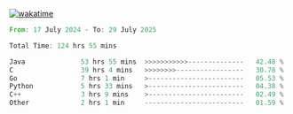 [![wakatime](https://wakatime.com/badge/user/5970ac98-85fb-4bfd-a7d8-142e7d5bd274.svg)](https://wakatime.com/@5970ac98-85fb-4bfd-a7d8-142e7d5bd274)

<!--START_SECTION:waka-->

```rust
From: 17 July 2024 - To: 29 July 2025

Total Time: 124 hrs 55 mins

Java              53 hrs 55 mins  >>>>>>>>>>>--------------   42.48 %
C                 39 hrs 4 mins   >>>>>>>>-----------------   30.78 %
Go                7 hrs 1 min     >------------------------   05.53 %
Python            5 hrs 33 mins   >------------------------   04.38 %
C++               3 hrs 9 mins    >------------------------   02.49 %
Other             2 hrs 1 min     -------------------------   01.59 %
```

<!--END_SECTION:waka-->
